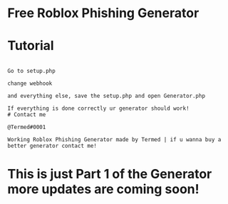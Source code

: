 # Free Roblox Phishing Generator


# Tutorial 

```

Go to setup.php

change webhook 

and everything else, save the setup.php and open Generator.php

If everything is done correctly ur generator should work!
# Contact me

@Termed#0001

Working Roblox Phishing Generator made by Termed | if u wanna buy a better generator contact me!

```

# This is just Part 1 of the Generator more updates are coming soon!

